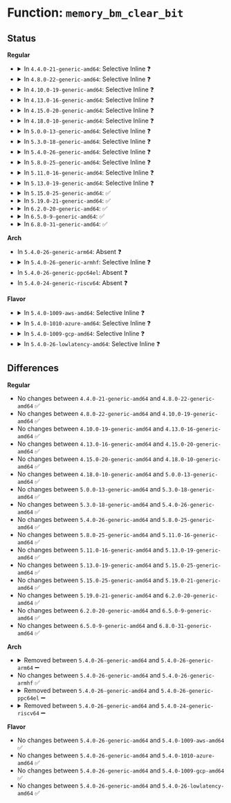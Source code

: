 # Function: <code>memory_bm_clear_bit</code>

## Status
<b>Regular</b>
<ul>
<li>
<details>
<summary>In <code>4.4.0-21-generic-amd64</code>: Selective Inline ❓</summary>

```c
void memory_bm_clear_bit(struct memory_bitmap * bm, long unsigned int pfn)
```

```json
{
  "name": "memory_bm_clear_bit",
  "collision_type": "Unique Static",
  "inline_type": "Selective",
  "funcs": [
    {
      "addr": 18446744071579698128,
      "name": "memory_bm_clear_bit",
      "external": false,
      "loc": "kernel/power/snapshot.c:718",
      "file": "kernel/power/snapshot.c",
      "inline": "not declared, inlined",
      "caller_inline": [],
      "caller_func": [
        "kernel/power/snapshot.c:free_zone_bm_rtree",
        "kernel/power/snapshot.c:free_zone_bm_rtree",
        "kernel/power/snapshot.c:free_zone_bm_rtree",
        "kernel/power/snapshot.c:free_zone_bm_rtree",
        "kernel/power/snapshot.c:memory_bm_free",
        "kernel/power/snapshot.c:memory_bm_free",
        "kernel/power/snapshot.c:hibernate_preallocate_memory",
        "kernel/power/snapshot.c:hibernate_preallocate_memory",
        "kernel/power/snapshot.c:hibernate_preallocate_memory",
        "kernel/power/snapshot.c:snapshot_write_next",
        "kernel/power/snapshot.c:snapshot_write_next",
        "kernel/power/snapshot.c:snapshot_write_next",
        "kernel/power/snapshot.c:snapshot_write_next",
        "kernel/power/snapshot.c:snapshot_write_next"
      ]
    }
  ],
  "symbols": [
    {
      "addr": 18446744071579698128,
      "name": "memory_bm_clear_bit",
      "section": ".text",
      "bind": "STB_LOCAL",
      "size": 81
    }
  ]
}
```
</details>
</li>
<li>
<details>
<summary>In <code>4.8.0-22-generic-amd64</code>: Selective Inline ❓</summary>

```c
void memory_bm_clear_bit(struct memory_bitmap * bm, long unsigned int pfn)
```

```json
{
  "name": "memory_bm_clear_bit",
  "collision_type": "Unique Static",
  "inline_type": "Selective",
  "funcs": [
    {
      "addr": 18446744071579717472,
      "name": "memory_bm_clear_bit",
      "external": false,
      "loc": "kernel/power/snapshot.c:788",
      "file": "kernel/power/snapshot.c",
      "inline": "not declared, inlined",
      "caller_inline": [],
      "caller_func": [
        "kernel/power/snapshot.c:snapshot_write_next",
        "kernel/power/snapshot.c:snapshot_write_next",
        "kernel/power/snapshot.c:hibernate_preallocate_memory",
        "kernel/power/snapshot.c:hibernate_preallocate_memory",
        "kernel/power/snapshot.c:hibernate_preallocate_memory",
        "kernel/power/snapshot.c:memory_bm_free",
        "kernel/power/snapshot.c:memory_bm_free",
        "kernel/power/snapshot.c:free_zone_bm_rtree",
        "kernel/power/snapshot.c:free_zone_bm_rtree",
        "kernel/power/snapshot.c:free_zone_bm_rtree",
        "kernel/power/snapshot.c:free_zone_bm_rtree"
      ]
    }
  ],
  "symbols": [
    {
      "addr": 18446744071579717472,
      "name": "memory_bm_clear_bit",
      "section": ".text",
      "bind": "STB_LOCAL",
      "size": 81
    }
  ]
}
```
</details>
</li>
<li>
<details>
<summary>In <code>4.10.0-19-generic-amd64</code>: Selective Inline ❓</summary>

```c
void memory_bm_clear_bit(struct memory_bitmap * bm, long unsigned int pfn)
```

```json
{
  "name": "memory_bm_clear_bit",
  "collision_type": "Unique Static",
  "inline_type": "Selective",
  "funcs": [
    {
      "addr": 18446744071579745024,
      "name": "memory_bm_clear_bit",
      "external": false,
      "loc": "kernel/power/snapshot.c:788",
      "file": "kernel/power/snapshot.c",
      "inline": "not declared, inlined",
      "caller_inline": [],
      "caller_func": [
        "kernel/power/snapshot.c:snapshot_write_next",
        "kernel/power/snapshot.c:snapshot_write_next",
        "kernel/power/snapshot.c:hibernate_preallocate_memory",
        "kernel/power/snapshot.c:hibernate_preallocate_memory",
        "kernel/power/snapshot.c:hibernate_preallocate_memory",
        "kernel/power/snapshot.c:memory_bm_free",
        "kernel/power/snapshot.c:memory_bm_free",
        "kernel/power/snapshot.c:free_zone_bm_rtree",
        "kernel/power/snapshot.c:free_zone_bm_rtree",
        "kernel/power/snapshot.c:free_zone_bm_rtree",
        "kernel/power/snapshot.c:free_zone_bm_rtree"
      ]
    }
  ],
  "symbols": [
    {
      "addr": 18446744071579745024,
      "name": "memory_bm_clear_bit",
      "section": ".text",
      "bind": "STB_LOCAL",
      "size": 81
    }
  ]
}
```
</details>
</li>
<li>
<details>
<summary>In <code>4.13.0-16-generic-amd64</code>: Selective Inline ❓</summary>

```c
void memory_bm_clear_bit(struct memory_bitmap * bm, long unsigned int pfn)
```

```json
{
  "name": "memory_bm_clear_bit",
  "collision_type": "Unique Static",
  "inline_type": "Selective",
  "funcs": [
    {
      "addr": 18446744071579742304,
      "name": "memory_bm_clear_bit",
      "external": false,
      "loc": "kernel/power/snapshot.c:790",
      "file": "kernel/power/snapshot.c",
      "inline": "not declared, inlined",
      "caller_inline": [],
      "caller_func": [
        "kernel/power/snapshot.c:snapshot_write_next",
        "kernel/power/snapshot.c:snapshot_write_next",
        "kernel/power/snapshot.c:hibernate_preallocate_memory",
        "kernel/power/snapshot.c:hibernate_preallocate_memory",
        "kernel/power/snapshot.c:hibernate_preallocate_memory",
        "kernel/power/snapshot.c:memory_bm_free",
        "kernel/power/snapshot.c:memory_bm_free",
        "kernel/power/snapshot.c:free_zone_bm_rtree",
        "kernel/power/snapshot.c:free_zone_bm_rtree",
        "kernel/power/snapshot.c:free_zone_bm_rtree",
        "kernel/power/snapshot.c:free_zone_bm_rtree"
      ]
    }
  ],
  "symbols": [
    {
      "addr": 18446744071579742304,
      "name": "memory_bm_clear_bit",
      "section": ".text",
      "bind": "STB_LOCAL",
      "size": 81
    }
  ]
}
```
</details>
</li>
<li>
<details>
<summary>In <code>4.15.0-20-generic-amd64</code>: Selective Inline ❓</summary>

```c
void memory_bm_clear_bit(struct memory_bitmap * bm, long unsigned int pfn)
```

```json
{
  "name": "memory_bm_clear_bit",
  "collision_type": "Unique Static",
  "inline_type": "Selective",
  "funcs": [
    {
      "addr": 18446744071579775184,
      "name": "memory_bm_clear_bit",
      "external": false,
      "loc": "kernel/power/snapshot.c:792",
      "file": "kernel/power/snapshot.c",
      "inline": "not declared, inlined",
      "caller_inline": [],
      "caller_func": [
        "kernel/power/snapshot.c:snapshot_write_next",
        "kernel/power/snapshot.c:snapshot_write_next",
        "kernel/power/snapshot.c:hibernate_preallocate_memory",
        "kernel/power/snapshot.c:hibernate_preallocate_memory",
        "kernel/power/snapshot.c:hibernate_preallocate_memory",
        "kernel/power/snapshot.c:memory_bm_free",
        "kernel/power/snapshot.c:memory_bm_free",
        "kernel/power/snapshot.c:free_zone_bm_rtree",
        "kernel/power/snapshot.c:free_zone_bm_rtree",
        "kernel/power/snapshot.c:free_zone_bm_rtree",
        "kernel/power/snapshot.c:free_zone_bm_rtree"
      ]
    }
  ],
  "symbols": [
    {
      "addr": 18446744071579775184,
      "name": "memory_bm_clear_bit",
      "section": ".text",
      "bind": "STB_LOCAL",
      "size": 81
    }
  ]
}
```
</details>
</li>
<li>
<details>
<summary>In <code>4.18.0-10-generic-amd64</code>: Selective Inline ❓</summary>

```c
void memory_bm_clear_bit(struct memory_bitmap * bm, long unsigned int pfn)
```

```json
{
  "name": "memory_bm_clear_bit",
  "collision_type": "Unique Static",
  "inline_type": "Selective",
  "funcs": [
    {
      "addr": 18446744071579809168,
      "name": "memory_bm_clear_bit",
      "external": false,
      "loc": "kernel/power/snapshot.c:792",
      "file": "kernel/power/snapshot.c",
      "inline": "not declared, inlined",
      "caller_inline": [],
      "caller_func": [
        "kernel/power/snapshot.c:snapshot_write_next",
        "kernel/power/snapshot.c:snapshot_write_next",
        "kernel/power/snapshot.c:hibernate_preallocate_memory",
        "kernel/power/snapshot.c:hibernate_preallocate_memory",
        "kernel/power/snapshot.c:hibernate_preallocate_memory",
        "kernel/power/snapshot.c:memory_bm_free",
        "kernel/power/snapshot.c:memory_bm_free",
        "kernel/power/snapshot.c:free_zone_bm_rtree",
        "kernel/power/snapshot.c:free_zone_bm_rtree",
        "kernel/power/snapshot.c:free_zone_bm_rtree",
        "kernel/power/snapshot.c:free_zone_bm_rtree"
      ]
    }
  ],
  "symbols": [
    {
      "addr": 18446744071579809168,
      "name": "memory_bm_clear_bit",
      "section": ".text",
      "bind": "STB_LOCAL",
      "size": 81
    }
  ]
}
```
</details>
</li>
<li>
<details>
<summary>In <code>5.0.0-13-generic-amd64</code>: Selective Inline ❓</summary>

```c
void memory_bm_clear_bit(struct memory_bitmap * bm, long unsigned int pfn)
```

```json
{
  "name": "memory_bm_clear_bit",
  "collision_type": "Unique Static",
  "inline_type": "Selective",
  "funcs": [
    {
      "addr": 18446744071579855888,
      "name": "memory_bm_clear_bit",
      "external": false,
      "loc": "kernel/power/snapshot.c:792",
      "file": "kernel/power/snapshot.c",
      "inline": "not declared, inlined",
      "caller_inline": [],
      "caller_func": [
        "kernel/power/snapshot.c:snapshot_write_next",
        "kernel/power/snapshot.c:snapshot_write_next",
        "kernel/power/snapshot.c:hibernate_preallocate_memory",
        "kernel/power/snapshot.c:hibernate_preallocate_memory",
        "kernel/power/snapshot.c:hibernate_preallocate_memory",
        "kernel/power/snapshot.c:memory_bm_free",
        "kernel/power/snapshot.c:memory_bm_free",
        "kernel/power/snapshot.c:free_zone_bm_rtree",
        "kernel/power/snapshot.c:free_zone_bm_rtree",
        "kernel/power/snapshot.c:free_zone_bm_rtree",
        "kernel/power/snapshot.c:free_zone_bm_rtree"
      ]
    }
  ],
  "symbols": [
    {
      "addr": 18446744071579855888,
      "name": "memory_bm_clear_bit",
      "section": ".text",
      "bind": "STB_LOCAL",
      "size": 81
    }
  ]
}
```
</details>
</li>
<li>
<details>
<summary>In <code>5.3.0-18-generic-amd64</code>: Selective Inline ❓</summary>

```c
void memory_bm_clear_bit(struct memory_bitmap * bm, long unsigned int pfn)
```

```json
{
  "name": "memory_bm_clear_bit",
  "collision_type": "Unique Static",
  "inline_type": "Selective",
  "funcs": [
    {
      "addr": 18446744071579890000,
      "name": "memory_bm_clear_bit",
      "external": false,
      "loc": "kernel/power/snapshot.c:790",
      "file": "kernel/power/snapshot.c",
      "inline": "not declared, inlined",
      "caller_inline": [],
      "caller_func": [
        "kernel/power/snapshot.c:snapshot_write_next",
        "kernel/power/snapshot.c:snapshot_write_next",
        "kernel/power/snapshot.c:hibernate_preallocate_memory",
        "kernel/power/snapshot.c:hibernate_preallocate_memory",
        "kernel/power/snapshot.c:hibernate_preallocate_memory",
        "kernel/power/snapshot.c:memory_bm_free",
        "kernel/power/snapshot.c:memory_bm_free",
        "kernel/power/snapshot.c:free_zone_bm_rtree",
        "kernel/power/snapshot.c:free_zone_bm_rtree",
        "kernel/power/snapshot.c:free_zone_bm_rtree",
        "kernel/power/snapshot.c:free_zone_bm_rtree"
      ]
    }
  ],
  "symbols": [
    {
      "addr": 18446744071579890000,
      "name": "memory_bm_clear_bit",
      "section": ".text",
      "bind": "STB_LOCAL",
      "size": 81
    }
  ]
}
```
</details>
</li>
<li>
<details>
<summary>In <code>5.4.0-26-generic-amd64</code>: Selective Inline ❓</summary>

```c
void memory_bm_clear_bit(struct memory_bitmap * bm, long unsigned int pfn)
```

```json
{
  "name": "memory_bm_clear_bit",
  "collision_type": "Unique Static",
  "inline_type": "Selective",
  "funcs": [
    {
      "addr": 18446744071579940272,
      "name": "memory_bm_clear_bit",
      "external": false,
      "loc": "kernel/power/snapshot.c:797",
      "file": "kernel/power/snapshot.c",
      "inline": "not declared, inlined",
      "caller_inline": [],
      "caller_func": [
        "kernel/power/snapshot.c:snapshot_write_next",
        "kernel/power/snapshot.c:snapshot_write_next",
        "kernel/power/snapshot.c:hibernate_preallocate_memory",
        "kernel/power/snapshot.c:hibernate_preallocate_memory",
        "kernel/power/snapshot.c:hibernate_preallocate_memory",
        "kernel/power/snapshot.c:memory_bm_free",
        "kernel/power/snapshot.c:memory_bm_free",
        "kernel/power/snapshot.c:free_zone_bm_rtree",
        "kernel/power/snapshot.c:free_zone_bm_rtree",
        "kernel/power/snapshot.c:free_zone_bm_rtree",
        "kernel/power/snapshot.c:free_zone_bm_rtree"
      ]
    }
  ],
  "symbols": [
    {
      "addr": 18446744071579940272,
      "name": "memory_bm_clear_bit",
      "section": ".text",
      "bind": "STB_LOCAL",
      "size": 81
    }
  ]
}
```
</details>
</li>
<li>
<details>
<summary>In <code>5.8.0-25-generic-amd64</code>: Selective Inline ❓</summary>

```c
void memory_bm_clear_bit(struct memory_bitmap * bm, long unsigned int pfn)
```

```json
{
  "name": "memory_bm_clear_bit",
  "collision_type": "Unique Static",
  "inline_type": "Selective",
  "funcs": [
    {
      "addr": 18446744071579983680,
      "name": "memory_bm_clear_bit",
      "external": false,
      "loc": "kernel/power/snapshot.c:796",
      "file": "kernel/power/snapshot.c",
      "inline": "not declared, inlined",
      "caller_inline": [],
      "caller_func": [
        "kernel/power/snapshot.c:free_unnecessary_pages",
        "kernel/power/snapshot.c:memory_bm_free",
        "kernel/power/snapshot.c:memory_bm_free",
        "kernel/power/snapshot.c:memory_bm_free",
        "kernel/power/snapshot.c:memory_bm_free",
        "kernel/power/snapshot.c:memory_bm_free",
        "kernel/power/snapshot.c:memory_bm_free",
        "kernel/power/snapshot.c:memory_bm_create",
        "kernel/power/snapshot.c:memory_bm_create",
        "kernel/power/snapshot.c:memory_bm_create",
        "kernel/power/snapshot.c:memory_bm_create"
      ]
    }
  ],
  "symbols": [
    {
      "addr": 18446744071579983680,
      "name": "memory_bm_clear_bit",
      "section": ".text",
      "bind": "STB_LOCAL",
      "size": 81
    }
  ]
}
```
</details>
</li>
<li>
<details>
<summary>In <code>5.11.0-16-generic-amd64</code>: Selective Inline ❓</summary>

```c
void memory_bm_clear_bit(struct memory_bitmap * bm, long unsigned int pfn)
```

```json
{
  "name": "memory_bm_clear_bit",
  "collision_type": "Unique Static",
  "inline_type": "Selective",
  "funcs": [
    {
      "addr": 18446744071579968448,
      "name": "memory_bm_clear_bit",
      "external": false,
      "loc": "kernel/power/snapshot.c:830",
      "file": "kernel/power/snapshot.c",
      "inline": "not declared, inlined",
      "caller_inline": [],
      "caller_func": [
        "kernel/power/snapshot.c:free_unnecessary_pages",
        "kernel/power/snapshot.c:memory_bm_free",
        "kernel/power/snapshot.c:memory_bm_free",
        "kernel/power/snapshot.c:memory_bm_free",
        "kernel/power/snapshot.c:memory_bm_free",
        "kernel/power/snapshot.c:memory_bm_free",
        "kernel/power/snapshot.c:memory_bm_free",
        "kernel/power/snapshot.c:memory_bm_create",
        "kernel/power/snapshot.c:memory_bm_create",
        "kernel/power/snapshot.c:memory_bm_create",
        "kernel/power/snapshot.c:memory_bm_create"
      ]
    }
  ],
  "symbols": [
    {
      "addr": 18446744071579968448,
      "name": "memory_bm_clear_bit",
      "section": ".text",
      "bind": "STB_LOCAL",
      "size": 81
    }
  ]
}
```
</details>
</li>
<li>
<details>
<summary>In <code>5.13.0-19-generic-amd64</code>: Selective Inline ❓</summary>

```c
void memory_bm_clear_bit(struct memory_bitmap * bm, long unsigned int pfn)
```

```json
{
  "name": "memory_bm_clear_bit",
  "collision_type": "Unique Static",
  "inline_type": "Selective",
  "funcs": [
    {
      "addr": 18446744071579970800,
      "name": "memory_bm_clear_bit",
      "external": false,
      "loc": "kernel/power/snapshot.c:830",
      "file": "kernel/power/snapshot.c",
      "inline": "not declared, inlined",
      "caller_inline": [],
      "caller_func": [
        "kernel/power/snapshot.c:hibernate_preallocate_memory",
        "kernel/power/snapshot.c:hibernate_preallocate_memory",
        "kernel/power/snapshot.c:memory_bm_free",
        "kernel/power/snapshot.c:memory_bm_free",
        "kernel/power/snapshot.c:memory_bm_free",
        "kernel/power/snapshot.c:memory_bm_free",
        "kernel/power/snapshot.c:memory_bm_free",
        "kernel/power/snapshot.c:memory_bm_free",
        "kernel/power/snapshot.c:create_zone_bm_rtree",
        "kernel/power/snapshot.c:create_zone_bm_rtree",
        "kernel/power/snapshot.c:create_zone_bm_rtree",
        "kernel/power/snapshot.c:create_zone_bm_rtree"
      ]
    }
  ],
  "symbols": [
    {
      "addr": 18446744071579970800,
      "name": "memory_bm_clear_bit",
      "section": ".text",
      "bind": "STB_LOCAL",
      "size": 81
    }
  ]
}
```
</details>
</li>
<li>
<details>
<summary>In <code>5.15.0-25-generic-amd64</code>: ✅</summary>

```c
void memory_bm_clear_bit(struct memory_bitmap * bm, long unsigned int pfn)
```

```json
{
  "name": "memory_bm_clear_bit",
  "collision_type": "Unique Static",
  "inline_type": "No",
  "funcs": [
    {
      "addr": 18446744071580101872,
      "name": "memory_bm_clear_bit",
      "external": false,
      "loc": "kernel/power/snapshot.c:830",
      "file": "kernel/power/snapshot.c",
      "inline": "seen, unknown",
      "caller_inline": [],
      "caller_func": [
        "kernel/power/snapshot.c:hibernate_preallocate_memory",
        "kernel/power/snapshot.c:hibernate_preallocate_memory",
        "kernel/power/snapshot.c:memory_bm_free",
        "kernel/power/snapshot.c:memory_bm_free",
        "kernel/power/snapshot.c:memory_bm_free",
        "kernel/power/snapshot.c:memory_bm_free",
        "kernel/power/snapshot.c:memory_bm_free",
        "kernel/power/snapshot.c:memory_bm_free",
        "kernel/power/snapshot.c:memory_bm_create",
        "kernel/power/snapshot.c:memory_bm_create",
        "kernel/power/snapshot.c:memory_bm_create",
        "kernel/power/snapshot.c:memory_bm_create"
      ]
    }
  ],
  "symbols": [
    {
      "addr": 18446744071580101872,
      "name": "memory_bm_clear_bit",
      "section": ".text",
      "bind": "STB_LOCAL",
      "size": 81
    }
  ]
}
```
</details>
</li>
<li>
<details>
<summary>In <code>5.19.0-21-generic-amd64</code>: ✅</summary>

```c
void memory_bm_clear_bit(struct memory_bitmap * bm, long unsigned int pfn)
```

```json
{
  "name": "memory_bm_clear_bit",
  "collision_type": "Unique Static",
  "inline_type": "No",
  "funcs": [
    {
      "addr": 18446744071580241232,
      "name": "memory_bm_clear_bit",
      "external": false,
      "loc": "kernel/power/snapshot.c:834",
      "file": "kernel/power/snapshot.c",
      "inline": "seen, unknown",
      "caller_inline": [],
      "caller_func": [
        "kernel/power/snapshot.c:hibernate_preallocate_memory",
        "kernel/power/snapshot.c:hibernate_preallocate_memory",
        "kernel/power/snapshot.c:memory_bm_free",
        "kernel/power/snapshot.c:memory_bm_free",
        "kernel/power/snapshot.c:memory_bm_free",
        "kernel/power/snapshot.c:memory_bm_free",
        "kernel/power/snapshot.c:memory_bm_free",
        "kernel/power/snapshot.c:memory_bm_free",
        "kernel/power/snapshot.c:memory_bm_create",
        "kernel/power/snapshot.c:memory_bm_create",
        "kernel/power/snapshot.c:memory_bm_create",
        "kernel/power/snapshot.c:memory_bm_create"
      ]
    }
  ],
  "symbols": [
    {
      "addr": 18446744071580241232,
      "name": "memory_bm_clear_bit",
      "section": ".text",
      "bind": "STB_LOCAL",
      "size": 110
    }
  ]
}
```
</details>
</li>
<li>
<details>
<summary>In <code>6.2.0-20-generic-amd64</code>: ✅</summary>

```c
void memory_bm_clear_bit(struct memory_bitmap * bm, long unsigned int pfn)
```

```json
{
  "name": "memory_bm_clear_bit",
  "collision_type": "Unique Static",
  "inline_type": "No",
  "funcs": [
    {
      "addr": 18446744071580437488,
      "name": "memory_bm_clear_bit",
      "external": false,
      "loc": "kernel/power/snapshot.c:834",
      "file": "kernel/power/snapshot.c",
      "inline": "seen, unknown",
      "caller_inline": [],
      "caller_func": [
        "kernel/power/snapshot.c:hibernate_preallocate_memory",
        "kernel/power/snapshot.c:hibernate_preallocate_memory",
        "kernel/power/snapshot.c:hibernate_preallocate_memory",
        "kernel/power/snapshot.c:memory_bm_free",
        "kernel/power/snapshot.c:memory_bm_free",
        "kernel/power/snapshot.c:memory_bm_free",
        "kernel/power/snapshot.c:memory_bm_free",
        "kernel/power/snapshot.c:memory_bm_free",
        "kernel/power/snapshot.c:memory_bm_free",
        "kernel/power/snapshot.c:memory_bm_create",
        "kernel/power/snapshot.c:memory_bm_create",
        "kernel/power/snapshot.c:memory_bm_create",
        "kernel/power/snapshot.c:memory_bm_create"
      ]
    }
  ],
  "symbols": [
    {
      "addr": 18446744071580437488,
      "name": "memory_bm_clear_bit",
      "section": ".text",
      "bind": "STB_LOCAL",
      "size": 110
    }
  ]
}
```
</details>
</li>
<li>
<details>
<summary>In <code>6.5.0-9-generic-amd64</code>: ✅</summary>

```c
void memory_bm_clear_bit(struct memory_bitmap * bm, long unsigned int pfn)
```

```json
{
  "name": "memory_bm_clear_bit",
  "collision_type": "Unique Static",
  "inline_type": "No",
  "funcs": [
    {
      "addr": 18446744071580506448,
      "name": "memory_bm_clear_bit",
      "external": false,
      "loc": "kernel/power/snapshot.c:834",
      "file": "kernel/power/snapshot.c",
      "inline": "seen, unknown",
      "caller_inline": [],
      "caller_func": [
        "kernel/power/snapshot.c:hibernate_preallocate_memory",
        "kernel/power/snapshot.c:hibernate_preallocate_memory",
        "kernel/power/snapshot.c:hibernate_preallocate_memory",
        "kernel/power/snapshot.c:memory_bm_free",
        "kernel/power/snapshot.c:memory_bm_free",
        "kernel/power/snapshot.c:memory_bm_free",
        "kernel/power/snapshot.c:memory_bm_free",
        "kernel/power/snapshot.c:memory_bm_free",
        "kernel/power/snapshot.c:memory_bm_free",
        "kernel/power/snapshot.c:memory_bm_create",
        "kernel/power/snapshot.c:memory_bm_create",
        "kernel/power/snapshot.c:memory_bm_create",
        "kernel/power/snapshot.c:memory_bm_create"
      ]
    }
  ],
  "symbols": [
    {
      "addr": 18446744071580506448,
      "name": "memory_bm_clear_bit",
      "section": ".text",
      "bind": "STB_LOCAL",
      "size": 110
    }
  ]
}
```
</details>
</li>
<li>
<details>
<summary>In <code>6.8.0-31-generic-amd64</code>: ✅</summary>

```c
void memory_bm_clear_bit(struct memory_bitmap * bm, long unsigned int pfn)
```

```json
{
  "name": "memory_bm_clear_bit",
  "collision_type": "Unique Static",
  "inline_type": "No",
  "funcs": [
    {
      "addr": 18446744071580566320,
      "name": "memory_bm_clear_bit",
      "external": false,
      "loc": "kernel/power/snapshot.c:837",
      "file": "kernel/power/snapshot.c",
      "inline": "seen, unknown",
      "caller_inline": [],
      "caller_func": [
        "kernel/power/snapshot.c:hibernate_preallocate_memory",
        "kernel/power/snapshot.c:hibernate_preallocate_memory",
        "kernel/power/snapshot.c:hibernate_preallocate_memory",
        "kernel/power/snapshot.c:memory_bm_free",
        "kernel/power/snapshot.c:memory_bm_free",
        "kernel/power/snapshot.c:memory_bm_free",
        "kernel/power/snapshot.c:memory_bm_free",
        "kernel/power/snapshot.c:memory_bm_free",
        "kernel/power/snapshot.c:memory_bm_free",
        "kernel/power/snapshot.c:memory_bm_create",
        "kernel/power/snapshot.c:memory_bm_create",
        "kernel/power/snapshot.c:memory_bm_create",
        "kernel/power/snapshot.c:memory_bm_create"
      ]
    }
  ],
  "symbols": [
    {
      "addr": 18446744071580566320,
      "name": "memory_bm_clear_bit",
      "section": ".text",
      "bind": "STB_LOCAL",
      "size": 110
    }
  ]
}
```
</details>
</li>
</ul>
<b>Arch</b>
<ul>
<li>
In <code>5.4.0-26-generic-arm64</code>: Absent ❓
</li>
<li>
<details>
<summary>In <code>5.4.0-26-generic-armhf</code>: Selective Inline ❓</summary>

```c
void memory_bm_clear_bit(struct memory_bitmap * bm, long unsigned int pfn)
```

```json
{
  "name": "memory_bm_clear_bit",
  "collision_type": "Unique Static",
  "inline_type": "Selective",
  "funcs": [
    {
      "addr": 3225148444,
      "name": "memory_bm_clear_bit",
      "external": false,
      "loc": "kernel/power/snapshot.c:797",
      "file": "kernel/power/snapshot.c",
      "inline": "not declared, inlined",
      "caller_inline": [],
      "caller_func": [
        "kernel/power/snapshot.c:hibernate_preallocate_memory",
        "kernel/power/snapshot.c:swsusp_unset_page_forbidden",
        "kernel/power/snapshot.c:swsusp_unset_page_free"
      ]
    }
  ],
  "symbols": [
    {
      "addr": 3225148444,
      "name": "memory_bm_clear_bit",
      "section": ".text",
      "bind": "STB_LOCAL",
      "size": 116
    }
  ]
}
```
</details>
</li>
<li>
In <code>5.4.0-26-generic-ppc64el</code>: Absent ❓
</li>
<li>
In <code>5.4.0-24-generic-riscv64</code>: Absent ❓
</li>
</ul>
<b>Flavor</b>
<ul>
<li>
<details>
<summary>In <code>5.4.0-1009-aws-amd64</code>: Selective Inline ❓</summary>

```c
void memory_bm_clear_bit(struct memory_bitmap * bm, long unsigned int pfn)
```

```json
{
  "name": "memory_bm_clear_bit",
  "collision_type": "Unique Static",
  "inline_type": "Selective",
  "funcs": [
    {
      "addr": 18446744071579908048,
      "name": "memory_bm_clear_bit",
      "external": false,
      "loc": "kernel/power/snapshot.c:796",
      "file": "kernel/power/snapshot.c",
      "inline": "not declared, inlined",
      "caller_inline": [],
      "caller_func": [
        "kernel/power/snapshot.c:snapshot_write_next",
        "kernel/power/snapshot.c:snapshot_write_next",
        "kernel/power/snapshot.c:hibernate_preallocate_memory",
        "kernel/power/snapshot.c:hibernate_preallocate_memory",
        "kernel/power/snapshot.c:hibernate_preallocate_memory",
        "kernel/power/snapshot.c:memory_bm_free",
        "kernel/power/snapshot.c:memory_bm_free",
        "kernel/power/snapshot.c:free_zone_bm_rtree",
        "kernel/power/snapshot.c:free_zone_bm_rtree",
        "kernel/power/snapshot.c:free_zone_bm_rtree",
        "kernel/power/snapshot.c:free_zone_bm_rtree"
      ]
    }
  ],
  "symbols": [
    {
      "addr": 18446744071579908048,
      "name": "memory_bm_clear_bit",
      "section": ".text",
      "bind": "STB_LOCAL",
      "size": 81
    }
  ]
}
```
</details>
</li>
<li>
<details>
<summary>In <code>5.4.0-1010-azure-amd64</code>: Selective Inline ❓</summary>

```c
void memory_bm_clear_bit(struct memory_bitmap * bm, long unsigned int pfn)
```

```json
{
  "name": "memory_bm_clear_bit",
  "collision_type": "Unique Static",
  "inline_type": "Selective",
  "funcs": [
    {
      "addr": 18446744071579847280,
      "name": "memory_bm_clear_bit",
      "external": false,
      "loc": "kernel/power/snapshot.c:797",
      "file": "kernel/power/snapshot.c",
      "inline": "not declared, inlined",
      "caller_inline": [],
      "caller_func": [
        "kernel/power/snapshot.c:snapshot_write_next",
        "kernel/power/snapshot.c:snapshot_write_next",
        "kernel/power/snapshot.c:hibernate_preallocate_memory",
        "kernel/power/snapshot.c:hibernate_preallocate_memory",
        "kernel/power/snapshot.c:hibernate_preallocate_memory",
        "kernel/power/snapshot.c:memory_bm_free",
        "kernel/power/snapshot.c:memory_bm_free",
        "kernel/power/snapshot.c:free_zone_bm_rtree",
        "kernel/power/snapshot.c:free_zone_bm_rtree",
        "kernel/power/snapshot.c:free_zone_bm_rtree",
        "kernel/power/snapshot.c:free_zone_bm_rtree"
      ]
    }
  ],
  "symbols": [
    {
      "addr": 18446744071579847280,
      "name": "memory_bm_clear_bit",
      "section": ".text",
      "bind": "STB_LOCAL",
      "size": 81
    }
  ]
}
```
</details>
</li>
<li>
<details>
<summary>In <code>5.4.0-1009-gcp-amd64</code>: Selective Inline ❓</summary>

```c
void memory_bm_clear_bit(struct memory_bitmap * bm, long unsigned int pfn)
```

```json
{
  "name": "memory_bm_clear_bit",
  "collision_type": "Unique Static",
  "inline_type": "Selective",
  "funcs": [
    {
      "addr": 18446744071579900544,
      "name": "memory_bm_clear_bit",
      "external": false,
      "loc": "kernel/power/snapshot.c:797",
      "file": "kernel/power/snapshot.c",
      "inline": "not declared, inlined",
      "caller_inline": [],
      "caller_func": [
        "kernel/power/snapshot.c:snapshot_write_next",
        "kernel/power/snapshot.c:snapshot_write_next",
        "kernel/power/snapshot.c:hibernate_preallocate_memory",
        "kernel/power/snapshot.c:hibernate_preallocate_memory",
        "kernel/power/snapshot.c:hibernate_preallocate_memory",
        "kernel/power/snapshot.c:memory_bm_free",
        "kernel/power/snapshot.c:memory_bm_free",
        "kernel/power/snapshot.c:free_zone_bm_rtree",
        "kernel/power/snapshot.c:free_zone_bm_rtree",
        "kernel/power/snapshot.c:free_zone_bm_rtree",
        "kernel/power/snapshot.c:free_zone_bm_rtree"
      ]
    }
  ],
  "symbols": [
    {
      "addr": 18446744071579900544,
      "name": "memory_bm_clear_bit",
      "section": ".text",
      "bind": "STB_LOCAL",
      "size": 81
    }
  ]
}
```
</details>
</li>
<li>
<details>
<summary>In <code>5.4.0-26-lowlatency-amd64</code>: Selective Inline ❓</summary>

```c
void memory_bm_clear_bit(struct memory_bitmap * bm, long unsigned int pfn)
```

```json
{
  "name": "memory_bm_clear_bit",
  "collision_type": "Unique Static",
  "inline_type": "Selective",
  "funcs": [
    {
      "addr": 18446744071579946576,
      "name": "memory_bm_clear_bit",
      "external": false,
      "loc": "kernel/power/snapshot.c:797",
      "file": "kernel/power/snapshot.c",
      "inline": "not declared, inlined",
      "caller_inline": [],
      "caller_func": [
        "kernel/power/snapshot.c:snapshot_write_next",
        "kernel/power/snapshot.c:snapshot_write_next",
        "kernel/power/snapshot.c:hibernate_preallocate_memory",
        "kernel/power/snapshot.c:hibernate_preallocate_memory",
        "kernel/power/snapshot.c:hibernate_preallocate_memory",
        "kernel/power/snapshot.c:memory_bm_free",
        "kernel/power/snapshot.c:memory_bm_free",
        "kernel/power/snapshot.c:free_zone_bm_rtree",
        "kernel/power/snapshot.c:free_zone_bm_rtree",
        "kernel/power/snapshot.c:free_zone_bm_rtree",
        "kernel/power/snapshot.c:free_zone_bm_rtree"
      ]
    }
  ],
  "symbols": [
    {
      "addr": 18446744071579946576,
      "name": "memory_bm_clear_bit",
      "section": ".text",
      "bind": "STB_LOCAL",
      "size": 81
    }
  ]
}
```
</details>
</li>
</ul>

## Differences
<b>Regular</b>
<ul>
<li>
No changes between <code>4.4.0-21-generic-amd64</code> and <code>4.8.0-22-generic-amd64</code> ✅
</li>
<li>
No changes between <code>4.8.0-22-generic-amd64</code> and <code>4.10.0-19-generic-amd64</code> ✅
</li>
<li>
No changes between <code>4.10.0-19-generic-amd64</code> and <code>4.13.0-16-generic-amd64</code> ✅
</li>
<li>
No changes between <code>4.13.0-16-generic-amd64</code> and <code>4.15.0-20-generic-amd64</code> ✅
</li>
<li>
No changes between <code>4.15.0-20-generic-amd64</code> and <code>4.18.0-10-generic-amd64</code> ✅
</li>
<li>
No changes between <code>4.18.0-10-generic-amd64</code> and <code>5.0.0-13-generic-amd64</code> ✅
</li>
<li>
No changes between <code>5.0.0-13-generic-amd64</code> and <code>5.3.0-18-generic-amd64</code> ✅
</li>
<li>
No changes between <code>5.3.0-18-generic-amd64</code> and <code>5.4.0-26-generic-amd64</code> ✅
</li>
<li>
No changes between <code>5.4.0-26-generic-amd64</code> and <code>5.8.0-25-generic-amd64</code> ✅
</li>
<li>
No changes between <code>5.8.0-25-generic-amd64</code> and <code>5.11.0-16-generic-amd64</code> ✅
</li>
<li>
No changes between <code>5.11.0-16-generic-amd64</code> and <code>5.13.0-19-generic-amd64</code> ✅
</li>
<li>
No changes between <code>5.13.0-19-generic-amd64</code> and <code>5.15.0-25-generic-amd64</code> ✅
</li>
<li>
No changes between <code>5.15.0-25-generic-amd64</code> and <code>5.19.0-21-generic-amd64</code> ✅
</li>
<li>
No changes between <code>5.19.0-21-generic-amd64</code> and <code>6.2.0-20-generic-amd64</code> ✅
</li>
<li>
No changes between <code>6.2.0-20-generic-amd64</code> and <code>6.5.0-9-generic-amd64</code> ✅
</li>
<li>
No changes between <code>6.5.0-9-generic-amd64</code> and <code>6.8.0-31-generic-amd64</code> ✅
</li>
</ul>
<b>Arch</b>
<ul>
<li>
<details>
<summary>Removed between <code>5.4.0-26-generic-amd64</code> and <code>5.4.0-26-generic-arm64</code> ➖</summary>

```c
void memory_bm_clear_bit(struct memory_bitmap * bm, long unsigned int pfn)
```
</details>
</li>
<li>
No changes between <code>5.4.0-26-generic-amd64</code> and <code>5.4.0-26-generic-armhf</code> ✅
</li>
<li>
<details>
<summary>Removed between <code>5.4.0-26-generic-amd64</code> and <code>5.4.0-26-generic-ppc64el</code> ➖</summary>

```c
void memory_bm_clear_bit(struct memory_bitmap * bm, long unsigned int pfn)
```
</details>
</li>
<li>
<details>
<summary>Removed between <code>5.4.0-26-generic-amd64</code> and <code>5.4.0-24-generic-riscv64</code> ➖</summary>

```c
void memory_bm_clear_bit(struct memory_bitmap * bm, long unsigned int pfn)
```
</details>
</li>
</ul>
<b>Flavor</b>
<ul>
<li>
No changes between <code>5.4.0-26-generic-amd64</code> and <code>5.4.0-1009-aws-amd64</code> ✅
</li>
<li>
No changes between <code>5.4.0-26-generic-amd64</code> and <code>5.4.0-1010-azure-amd64</code> ✅
</li>
<li>
No changes between <code>5.4.0-26-generic-amd64</code> and <code>5.4.0-1009-gcp-amd64</code> ✅
</li>
<li>
No changes between <code>5.4.0-26-generic-amd64</code> and <code>5.4.0-26-lowlatency-amd64</code> ✅
</li>
</ul>
